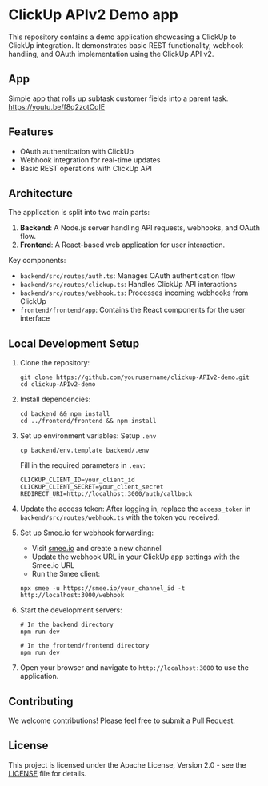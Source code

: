 # ClickUp APIv2 Demo app

This repository contains a demo application showcasing a ClickUp to ClickUp integration. It demonstrates basic REST functionality, webhook handling, and OAuth implementation using the ClickUp API v2.

## App
Simple app that rolls up subtask customer fields into a parent task.
https://youtu.be/f8q2zotCqIE

## Features

- OAuth authentication with ClickUp
- Webhook integration for real-time updates
- Basic REST operations with ClickUp API

## Architecture

The application is split into two main parts:

1. **Backend**: A Node.js server handling API requests, webhooks, and OAuth flow.
2. **Frontend**: A React-based web application for user interaction.

Key components:
- `backend/src/routes/auth.ts`: Manages OAuth authentication flow
- `backend/src/routes/clickup.ts`: Handles ClickUp API interactions
- `backend/src/routes/webhook.ts`: Processes incoming webhooks from ClickUp
- `frontend/frontend/app`: Contains the React components for the user interface

## Local Development Setup

1. Clone the repository:
   ```
   git clone https://github.com/yourusername/clickup-APIv2-demo.git
   cd clickup-APIv2-demo
   ```

2. Install dependencies:
   ```
   cd backend && npm install
   cd ../frontend/frontend && npm install
   ```

3. Set up environment variables:
   Setup `.env`
    ```
    cp backend/env.template backend/.env
    ```
   Fill in the required parameters in `.env`:
    ```
    CLICKUP_CLIENT_ID=your_client_id
    CLICKUP_CLIENT_SECRET=your_client_secret
    REDIRECT_URI=http://localhost:3000/auth/callback
    ```

4. Update the access token:
   After logging in, replace the `access_token` in `backend/src/routes/webhook.ts` with the token you received.

5. Set up Smee.io for webhook forwarding:
   - Visit [smee.io](https://smee.io/) and create a new channel
   - Update the webhook URL in your ClickUp app settings with the Smee.io URL
   - Run the Smee client:
    ```
    npx smee -u https://smee.io/your_channel_id -t http://localhost:3000/webhook
    ```

6. Start the development servers:
   ```
   # In the backend directory
   npm run dev

   # In the frontend/frontend directory
   npm run dev
   ```

7. Open your browser and navigate to `http://localhost:3000` to use the application.

## Contributing

We welcome contributions! Please feel free to submit a Pull Request.

## License

This project is licensed under the Apache License, Version 2.0 - see the [LICENSE](LICENSE) file for details.

